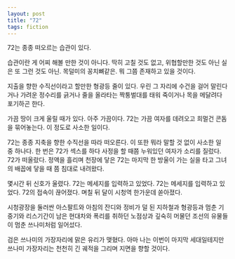 ```yaml
---
layout: post
title: "72"
tags: fiction
---
```


72는 종종 떠오르는 습관이 있다.

습관이란 게 어찌 해볼 만한 것이 아니다. 딱히 고칠 것도 없고, 위협할만한 것도 아닌 실은 또 그런 것도 아닌. 목덜미의 꽁치뼈같은. 뭐 그쯤 존재하고 있을 것이다.

지출을 향한 수직선이라고 할만한 형광등 줄이 있다. 우린 그 자리에 수건을 걸어 말린다거나 가려운 정수리를 긁거나 줄을 올라타는 짝퉁벌대를 태워 죽이거나 목을 메달려다 포기하곤 한다.

가끔 땅이 크게 울릴 때가 있다. 아주 가끔이다. 72는 가끔 여자를 데려오고 희멀건 콘돔을 묶어놓는다. 이 정도로 사소한 일이다.

72는 종종 지축을 향한 수직선을 따라 떠오른다. 이 또한 뭐라 말할 것 없이 사소한 일 중 하나다. 한 번은 72가 섹스를 하다 사정을 할 때쯤 누워있던 여자가 소리를 질렀다. 72가 떠올랐다. 정액을 흘리며 천장에 닿은 72는 마지막 한 방울이 가는 실을 타고 그녀의 배꼽에 닿을 때 쯤 침대로 내려왔다.

몇시간 뒤 신호가 울렸다.
72는 메세지를 입력하고 있었다.
72는 메세지를 입력하고 있었다.
72의 접속이 끊어졌다.
며칠 뒤 달이 시청역 한가운데 쏟아졌다.

시청광장을 둘러싼 아스팔트와 아침의 잔디와 정비가 덜 된 지하철과 형광등과 멈춘 기중기와 리스기간이 남은 현대차와 폭리를 취하던 노점상과 깊숙히 머물던 조선의 유물들이 멈춘 쓰나미처럼 일어섰다.

검은 쓰나미의 가장자리에 맑은 유리가 맺혔다. 아마 나는 이번이 마지막 세대일테지만 쓰나미 가장자리는 천천히 긴 궤적을 그리며 지면을 향할 것이다.
